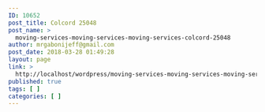```yaml
---
ID: 10652
post_title: Colcord 25048
post_name: >
  moving-services-moving-services-moving-services-colcord-25048
author: mrgabonijeff@gmail.com
post_date: 2018-03-28 01:49:28
layout: page
link: >
  http://localhost/wordpress/moving-services-moving-services-moving-services-colcord-25048/
published: true
tags: [ ]
categories: [ ]
---
```

